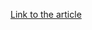 [Link to the article](https://blog.trendmicro.com/trendlabs-security-intelligence/bifrose-now-more-evasive-through-tor-used-for-targeted-attack/)
